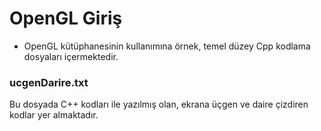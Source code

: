 # OpenGL Giriş
- OpenGL kütüphanesinin kullanımına örnek, temel düzey Cpp kodlama dosyaları içermektedir.

### ucgenDarire.txt
Bu dosyada C++ kodları ile yazılmış olan, ekrana üçgen ve daire çizdiren kodlar yer almaktadır. 
